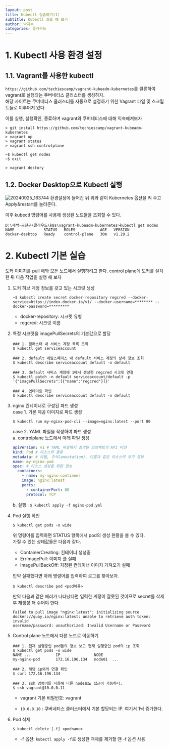 ```yaml
---
layout: post
title: Kubectl 실습하기(1)
subtitle: Kubectl 실습 해 보기
author: 박지수
categories: 클라우드
---
```


# 1. Kubectl 사용 환경 설정
## 1.1. Vagrant를 사용한 kubectl
`https://github.com/techiescamp/vagrant-kubeadm-kubernetes`를 클론하여 vagrant로 실행되는 쿠버네티스 클러스터를 생성하자.  
해당 사이트는 쿠버네티스 클러스터를 자동으로 설정하기 위한 Vagrant 파일 및 스크립트들로 이루어져 있다.  

이를 실행, 실행확인, 종료하며 vagrant와 쿠버네티스에 대해 익숙해져보자  
```
> git install https://github.com/techiescamp/vagrant-kubeadm-kubernetes
> vagrant up 
> vagrant status
> vagrant ssh controlplane

~$ kubectl get nodes
~$ exit

> vagrant destory
```

## 1.2. Docker Desktop으로 Kubectl 실행
![20240925_163744](https://github.com/user-attachments/assets/06633eee-0381-40ce-9380-a33d8883c65f)
환경설정에 들어간 뒤 위와 같이 Kubernetes 옵션을 켜 주고 Apply&restart를 눌러준다.

이후 kubectl 명령어를 사용해 생성된 노드들을 조회할 수 있다.
```
D:\새싹-금천구\클라우드\k8s\vagrant-kubeadm-kubernetes>kubectl get nodes
NAME             STATUS   ROLES           AGE   VERSION
docker-desktop   Ready    control-plane   30m   v1.29.2
```

# 2. Kubectl 기본 실습
도커 이미지를 pull 해와 모든 노드에서 실행하려고 한다. control plane에 도커를 설치한 뒤 다음 작업을 실행 해 보자

1.  도커 허브 계정 정보를 갖고 있는 시크릿 생성  
	```
	~$ kubectl create secret docker-repository regcred --docker-service=https://index.docker.io/v1/ --docker-username=******** --docker-password=*********
	```  
    - docker-repository: 시크릿 유형
    - regcred: 시크릿 이름  

2. 특정 시크릿을 imagePullSecrets의 기본값으로 할당  
	```
	### 1. 클러스터 내 서비스 계정 목록 조회
	$ kubectl get serviceaccount

	### 2. default 네임스페이스 내 default 서비스 계정의 상세 정보 조회
	$ kubectl describe serviceaccount default -n default

	### 3. default 서비스 계정에 1에서 생성한 regcred 시크릿 연결
	$ kubectl patch -n default serviceaccount/default -p '{"imagePullSecrets":[{"name":"regcred"}]}'

	### 4. 업데이트 확인
	$ kubectl describe serviceaccount default -n default
	```

3. nginx 컨테이너로 구성된 파드 생성  
	case 1. 기본 제공 이미지로 파드 생성  
	```
	$ kubectl run my-nginx-pod-cli --image=nginx:latest --port 80
	```  
	case 2. YAML 파일을 작성하여 파드 생성  
		a. controlplane 노드에서 아래 파일 생성  

    ``` nginx-pod.yml
    apiVersion: v1 # YAML 파일에서 정의된 오브젝트의 API 버전
    kind: Pod # 리소스의 종류 
    metadata: # 라벨, 주석(annotation), 이름과 같은 리소스의 부가 정보
    name: my-nginx-pod
    spec: # 리소스 생성을 위한 정보
      containers:
        - name: my-nginx-contianer
        image: nginx:latest
        ports:
          - containerPort: 80
          protocol: TCP
    ```  

    b. 실행 : ```$ kubectl apply -f nginx-pod.yml```  

4. Pod 실행 확인  
	```
	$ kubectl get pods -o wide
	```  
	위 명령어를 입력하면 STATUS 항목에서 pod의 생성 현황을 볼 수 있다.  
  가질 수 있는 상태값들은 다음과 같다.  
	- ContainerCreating: 컨테이너 생성중
	- ErrImagePull: 이미지 풀 실패
	- ImagePullBackOff: 지정된 컨테이너 이미지 가져오기 실패

	만약 실패했다면 아래 명령어를 입력하여 로그를 찾아보자.  
	```
	$ kubectl describe pod <pod이름>
	```  
	만약 다음과 같은 에러가 나타났다면 입력한 계정이 잘못된 것이므로 secret를 삭제 후 재생성 해 주어야 한다.  
	```
	Failed to pull image "nginx:latest": initializing source
	docker://quay.io/nginx:latest: unable to retrieve auth token: invalid
	username/password: unauthorized: Invalid Username or Password
	```  

6. Control plane 노드에서 다른 노드로 이동하기  
	```
	### 1. 현재 실행중인 pod들의 정보 보고 현재 실행중인 pod의 ip 조회 
	$ kubectl get pods -o wide
	NAME ...           IP               NODE
    my-nginx-pod       172.16.196.134   node01  ...
    
	### 2. 해당 ip와의 연결 확인
	$ curl 172.16.196.134

	### 3. ssh 명령어를 사용해 다른 node로도 접근이 가능하다.
	$ ssh vagrant@10.0.0.11
	```  
  	- vagrant 기본 비밀번호: vagrant  

    - `10.0.0.10` : 쿠버네티스 클러스터에서 기본 할당되는 IP. 여기서 1씩 증가한다.

8. Pod 삭제  
	```
	$ kubectl delete [-f] <podname>
	```  
	- -f 옵션: `kubectl apply -f`로 생성한 객체를 제거할 땐 -f 옵션 사용
